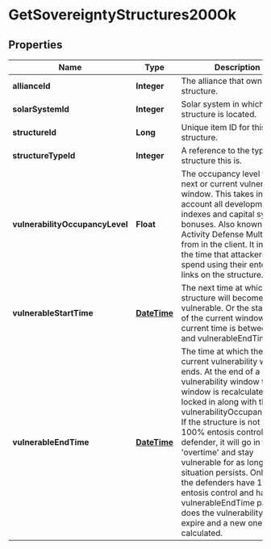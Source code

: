 
# GetSovereigntyStructures200Ok

## Properties
Name | Type | Description | Notes
------------ | ------------- | ------------- | -------------
**allianceId** | **Integer** | The alliance that owns the structure.  | 
**solarSystemId** | **Integer** | Solar system in which the structure is located.  | 
**structureId** | **Long** | Unique item ID for this structure. | 
**structureTypeId** | **Integer** | A reference to the type of structure this is.  | 
**vulnerabilityOccupancyLevel** | **Float** | The occupancy level for the next or current vulnerability window. This takes into account all development indexes and capital system bonuses. Also known as Activity Defense Multiplier from in the client. It increases the time that attackers must spend using their entosis links on the structure.  |  [optional]
**vulnerableStartTime** | [**DateTime**](DateTime.md) | The next time at which the structure will become vulnerable. Or the start time of the current window if current time is between this and vulnerableEndTime.  |  [optional]
**vulnerableEndTime** | [**DateTime**](DateTime.md) | The time at which the next or current vulnerability window ends. At the end of a vulnerability window the next window is recalculated and locked in along with the vulnerabilityOccupancyLevel. If the structure is not in 100% entosis control of the defender, it will go in to &#39;overtime&#39; and stay vulnerable for as long as that situation persists. Only once the defenders have 100% entosis control and has the vulnerableEndTime passed does the vulnerability interval expire and a new one is calculated.  |  [optional]




